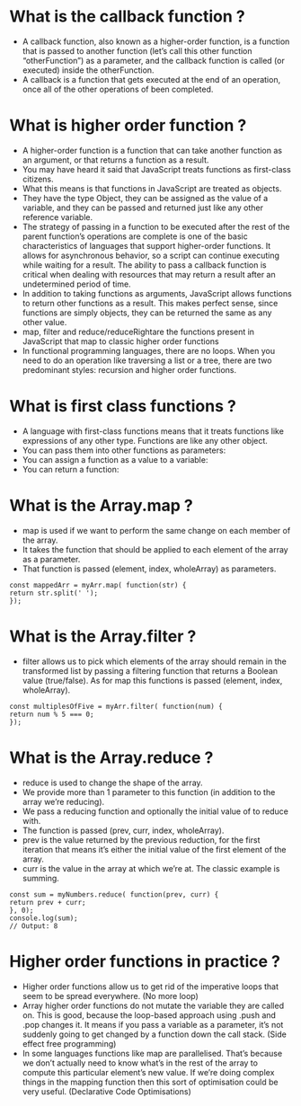# What is the callback function ?
- A callback function, also known as a higher-order function, is a function that is passed to another function
  (let’s call this other function “otherFunction”) as a parameter, and the callback function is called (or executed) inside the otherFunction.
- A callback is a function that gets executed at the end of an operation, once all of the other operations of been completed.

# What is higher order function ?
- A higher-order function is a function that can take another function as an argument, or that returns a function as a result.
- You may have heard it said that JavaScript treats functions as first-class citizens.
- What this means is that functions in JavaScript are treated as objects.
- They have the type Object, they can be assigned as the value of a variable, and they can be passed and returned just like any other reference variable.
- The strategy of passing in a function to be executed after the rest of the parent function’s operations are complete is one of the basic characteristics
  of languages that support higher-order functions. It allows for asynchronous behavior, so a script can continue executing while waiting for a result.
  The ability to pass a callback function is critical when dealing with resources that may return a result after an undetermined period of time.
- In addition to taking functions as arguments, JavaScript allows functions to return other functions as a result.
  This makes perfect sense, since functions are simply objects, they can be returned the same as any other value.
- map, filter and reduce/reduceRightare the functions present in JavaScript that map to classic higher order functions
- In functional programming languages, there are no loops. When you need to do an operation like traversing a list or a tree,
  there are two predominant styles: recursion and higher order functions.
# What is first class functions ?
- A language with first-class functions means that it treats functions like expressions of any other type. Functions are like any other object.
- You can pass them into other functions as parameters:
- You can assign a function as a value to a variable:
- You can return a function:
# What is the Array.map ?
- map is used if we want to perform the same change on each member of the array.
- It takes the function that should be applied to each element of the array as a parameter.
- That function is passed (element, index, wholeArray) as parameters.
```
const mappedArr = myArr.map( function(str) {
return str.split(' ');
});
```
# What is the Array.filter ?
- filter allows us to pick which elements of the array should remain in the transformed list by passing a filtering function
  that returns a Boolean value (true/false). As for map this functions is passed (element, index, wholeArray).
```
const multiplesOfFive = myArr.filter( function(num) {
return num % 5 === 0;
});
```
# What is the Array.reduce ?
- reduce is used to change the shape of the array.
- We provide more than 1 parameter to this function (in addition to the array we’re reducing).
- We pass a reducing function and optionally the initial value of to reduce with.
- The function is passed (prev, curr, index, wholeArray).
- prev is the value returned by the previous reduction, for the first iteration that means it’s either the initial value of the first element of the array.
- curr is the value in the array at which we’re at.
The classic example is summing.
```
const sum = myNumbers.reduce( function(prev, curr) {
return prev + curr;
}, 0);
console.log(sum);
// Output: 8
```
# Higher order functions in practice ?
- Higher order functions allow us to get rid of the imperative loops that seem to be spread everywhere. (No more loop)
- Array higher order functions do not mutate the variable they are called on. This is good, because the loop-based approach using
  .push and .pop changes it. It means if you pass a variable as a parameter, it’s not suddenly going to get changed by a function down the call stack.
  (Side effect free programming)
- In some languages functions like map are parallelised. That’s because we don’t actually need to know what’s in the rest of the array to
  compute this particular element’s new value. If we’re doing complex things in the mapping function then this sort of optimisation could be very useful.
  (Declarative Code Optimisations)
